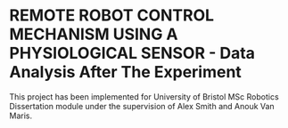 # REMOTE ROBOT CONTROL MECHANISM USING A PHYSIOLOGICAL SENSOR - Data Analysis After The Experiment

This project has been implemented for University of Bristol MSc Robotics Dissertation module under the supervision of Alex Smith and Anouk Van Maris.
